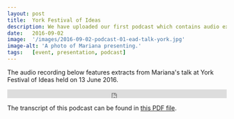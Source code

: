 ```yaml
---
layout: post
title:  York Festival of Ideas
description: We have uploaded our first podcast which contains audio extracts from Mariana’s talk at York Festival of Ideas on June 13 2016. 
date:   2016-09-02
image:  '/images/2016-09-02-podcast-01-ead-talk-york.jpg'
image-alt: 'A photo of Mariana presenting.'
tags:   [event, presentation, podcast]
---
```


<!--
- can I add a heading anchor to the redirect_url2 link?
-->

The audio recording below features extracts from Mariana's talk at York Festival of Ideas held on 13 June 2016.  

<iframe title="audio player" width="100%" height="20" scrolling="no" frameborder="no" src="https://w.soundcloud.com/player/?url=https%3A//api.soundcloud.com/tracks/281062672&amp;color=daa95f&amp;inverse=false&amp;auto_false=true&amp;show_user=true"></iframe>

<br>

The transcript of this podcast can be found in [this PDF file](../assets/docs/transcripts/EAD-podcast-01-transcript.pdf). 